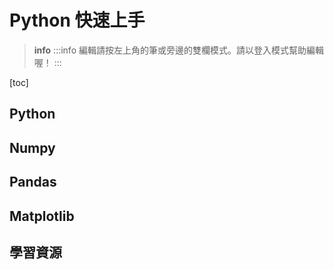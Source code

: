 # Python 快速上手

> **info**
:::info
編輯請按左上角的筆<i class="fa fa-pencil"></i>或旁邊的雙欄模式<i class="fa fa-columns"></i>。請以登入模式幫助編輯喔！
:::

<!-- toc -->[toc]

## Python



## Numpy

## Pandas

## Matplotlib

## 學習資源